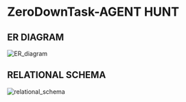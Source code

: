 # ZeroDownTask-AGENT HUNT

## ER DIAGRAM
![ER_diagram](https://user-images.githubusercontent.com/76252013/218241376-0e1311da-9d61-4bff-a402-aa241a0b042a.png)


## RELATIONAL SCHEMA
![relational_schema](https://user-images.githubusercontent.com/76252013/218241394-7040ab56-9e69-4f34-9de5-ca84674ed432.png)
